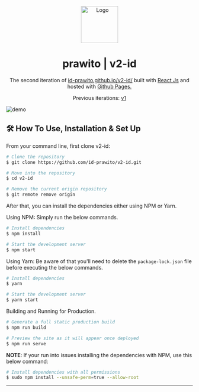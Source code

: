 <div align="center">
  <img alt="Logo" src="https://user-images.githubusercontent.com/71351196/149496320-5d85d0b0-2941-4bab-9726-e0ab2f70866a.png" width="100" />
</div>
<h1 align="center">
  prawito | v2-id
</h1>
<p align="center">
  The second iteration of <a href="https://id-prawito.github.io/v2-id/" target="_blank">id-prawito.github.io/v2-id/</a> built with <a href="https://reactjs.org" target="_blank">React Js</a> and hosted with <a href="https://pages.github.com" target="_blank">Github Pages.</a>
</p>
<p align="center">
  Previous iterations:
  <a href="https://portfolio-id.vercel.app" target="_blank">v1</a>
</p>

![demo](https://user-images.githubusercontent.com/71351196/149496213-f20e2e8a-6924-4c00-a96e-d0dc17bc0b41.png)

## 🛠 How To Use, Installation & Set Up

From your command line, first clone v2-id:

```bash
# Clone the repository
$ git clone https://github.com/id-prawito/v2-id.git

# Move into the repository
$ cd v2-id

# Remove the current origin repository
$ git remote remove origin
```

After that, you can install the dependencies either using NPM or Yarn.

Using NPM: Simply run the below commands.

```bash
# Install dependencies
$ npm install

# Start the development server
$ npm start
```

Using Yarn: Be aware of that you'll need to delete the `package-lock.json` file before executing the below commands.

```bash
# Install dependencies
$ yarn

# Start the development server
$ yarn start
```

Building and Running for Production.

```bash
# Generate a full static production build
$ npm run build

# Preview the site as it will appear once deployed
$ npm run serve
```

**NOTE**:
If your run into issues installing the dependencies with NPM, use this below command:

```bash
# Install dependencies with all permissions
$ sudo npm install --unsafe-perm=true --allow-root
```
---